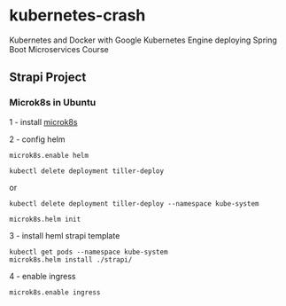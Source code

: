 # kubernetes-crash
Kubernetes and Docker with Google Kubernetes Engine deploying Spring Boot Microservices Course

## Strapi Project
### Microk8s in Ubuntu
1 - install [microk8s](https://microk8s.io/docs/)

2 - config helm
```
microk8s.enable helm
```

`kubectl delete deployment tiller-deploy`

or 

`kubectl delete deployment tiller-deploy --namespace kube-system`

```
microk8s.helm init
```
3 - install heml strapi template
```
kubectl get pods --namespace kube-system
microk8s.helm install ./strapi/
```

4 - enable ingress
```
microk8s.enable ingress
```
